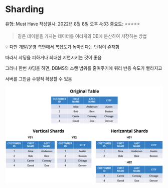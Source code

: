 # Sharding

유형: Must Have
작성일시: 2022년 8월 8일 오후 4:33
중요도: ⭐️⭐️⭐️⭐️⭐️

> 같은 테이블을 가지는 데이터를 여러개의 DB에 분산하여 저장하는 방법
> 

<aside>
💡 다만 개발/운영 측면에서 복잡도가 높아진다는 단점이 존재함

따라서 샤딩을 피하거나 최대한 지연시키는 것이 좋음

그러나 한번 샤딩을 하면, DBMS의 스캔 범위를 줄여주기에 쿼리 반응 속도가 빨라지고

서버를 그만큼 수평적 확장할 수 있음

</aside>

![Untitled](Sharding%20a383be8c2b674ad598eb234979b83284/Untitled.png)